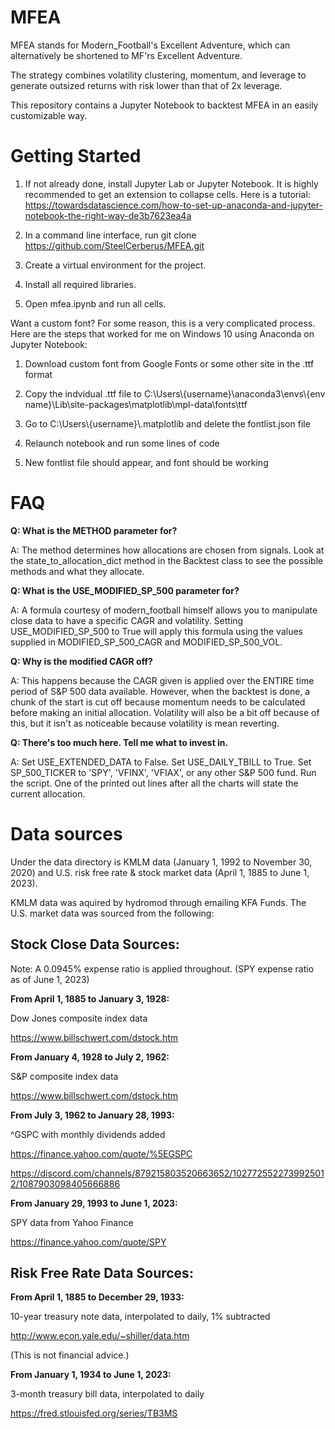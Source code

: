 # MFEA

MFEA stands for Modern_Football's Excellent Adventure, which can alternatively be shortened to MF'rs Excellent Adventure.

The strategy combines volatility clustering, momentum, and leverage to generate outsized returns with risk lower than that of 2x leverage.

This repository contains a Jupyter Notebook to backtest MFEA in an easily customizable way.

# Getting Started

1. If not already done, install Jupyter Lab or Jupyter Notebook. It is highly recommended to get an extension to collapse cells. Here is a tutorial: https://towardsdatascience.com/how-to-set-up-anaconda-and-jupyter-notebook-the-right-way-de3b7623ea4a
   
2. In a command line interface, run git clone https://github.com/SteelCerberus/MFEA.git

3. Create a virtual environment for the project.
   
4. Install all required libraries.
   
5. Open mfea.ipynb and run all cells.

Want a custom font? For some reason, this is a very complicated process. Here are the steps that worked for me on Windows 10 using Anaconda on Jupyter Notebook:

1. Download custom font from Google Fonts or some other site in the .ttf format

2. Copy the indvidual .ttf file to C:\\Users\\{username}\\anaconda3\\envs\\{env name}\\Lib\\site-packages\\matplotlib\\mpl-data\\fonts\\ttf

3. Go to C:\\Users\\{username}\\.matplotlib and delete the fontlist.json file
  
4. Relaunch notebook and run some lines of code

5. New fontlist file should appear, and font should be working

# FAQ

**Q: What is the METHOD parameter for?**

A: The method determines how allocations are chosen from signals. Look at the state_to_allocation_dict method in the Backtest class to see the possible methods and what they allocate.

**Q: What is the USE_MODIFIED_SP_500 parameter for?**

A: A formula courtesy of modern_football himself allows you to manipulate close data to have a specific CAGR and volatility. Setting USE_MODIFIED_SP_500 to True will apply this formula using the values supplied in MODIFIED_SP_500_CAGR and MODIFIED_SP_500_VOL.

**Q: Why is the modified CAGR off?**

A: This happens because the CAGR given is applied over the ENTIRE time period of S&P 500 data available. However, when the backtest is done, a chunk of the start is cut off because momentum needs to be calculated before making an initial allocation. Volatility will also be a bit off because of this, but it isn't as noticeable because volatility is mean reverting.

**Q: There's too much here. Tell me what to invest in.**

A: Set USE_EXTENDED_DATA to False. Set USE_DAILY_TBILL to True. Set SP_500_TICKER to 'SPY', 'VFINX', 'VFIAX', or any other S&P 500 fund. Run the script. One of the printed out lines after all the charts will state the current allocation.
    
# Data sources 

Under the data directory is KMLM data (January 1, 1992 to November 30, 2020) and U.S. risk free rate & stock market data (April 1, 1885 to June 1, 2023).

KMLM data was aquired by hydromod through emailing KFA Funds. The U.S. market data was sourced from the following:

## Stock Close Data Sources:

Note: A 0.0945% expense ratio is applied throughout. (SPY expense ratio as of June 1, 2023)

**From April 1, 1885 to January 3, 1928:**

Dow Jones composite index data

https://www.billschwert.com/dstock.htm

**From January 4, 1928 to July 2, 1962:**

S&P composite index data

https://www.billschwert.com/dstock.htm

**From July 3, 1962 to January 28, 1993:**

^GSPC with monthly dividends added

https://finance.yahoo.com/quote/%5EGSPC

https://discord.com/channels/879215803520663652/1027725522739925012/1087903098405666886

**From January 29, 1993 to June 1, 2023:**

SPY data from Yahoo Finance

https://finance.yahoo.com/quote/SPY

## Risk Free Rate Data Sources:

**From April 1, 1885 to December 29, 1933:**

10-year treasury note data, interpolated to daily, 1% subtracted

http://www.econ.yale.edu/~shiller/data.htm

(This is not financial advice.)

**From January 1, 1934 to June 1, 2023:**

3-month treasury bill data, interpolated to daily

https://fred.stlouisfed.org/series/TB3MS
